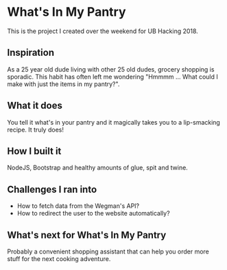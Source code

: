 # What's In My Pantry

This is the project I created over the weekend for UB Hacking 2018.

## Inspiration

As a 25 year old dude living with other 25 old dudes, grocery shopping is sporadic. This habit has often left me wondering "Hmmmm ... What could I make with just the items in my pantry?".

## What it does

You tell it what's in your pantry and it magically takes you to a lip-smacking recipe. It truly does!

## How I built it

NodeJS, Bootstrap and healthy amounts of glue, spit and twine.

## Challenges I ran into

- How to fetch data from the Wegman's API?
- How to redirect the user to the website automatically?

## What's next for What's In My Pantry

Probably a convenient shopping assistant that can help you order more stuff for the next cooking adventure.